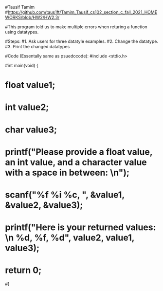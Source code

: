 #Tausif Tamim
#https://github.com/taus1ft/Tamim_Tausif_cs102_section_c_fall_2021_HOMEWORKS/blob/HW2/HW2.3/

#This program told us to make multiple errors when returing a function using datatypes.

#Steps:
#1. Ask users for three datatyle examples.
#2. Change the datatype.
#3. Print the changed datatypes

#Code (Essentally same as psuedocode):
#include <stdio.h>

#int main(void) {
#        float value1;
#        int value2;
#        char value3;
#        printf("Please provide a float value, an int value, and a character value with a space in between: \n");
#        scanf("%f %i %c, ", &value1, &value2, &value3);
#        printf("Here is your returned values: \n %d, %f, %d", value2, value1, value3);
#        return 0;
#}

